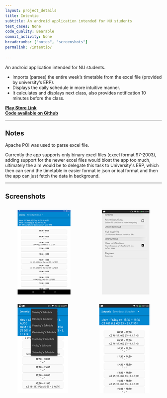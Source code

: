 ```yaml
---
layout: project_details
title: Intentio
subtitle: An android application intended for NU students
test_cases: None
code_quality: Bearable 
commit_activity: None
breadcrumbs: ["notes", "screenshots"]
permalink: /intentio/

---
```


<div class="content" markdown="1">
    


An android application intended for NU students.  
 - Imports (parses) the entire week’s timetable from the excel file (provided by university’s ERP).
 - Displays the daily schedule in more intuitive manner.
 - It calculates and displays next class, also provides notification 10 minutes before the class.

**[Play Store Link ](https://play.google.com/store/apps/details?id=net.codebuff.intentio)**  
**[Code available on Github ](https://github.com/codebuff/intentio)**

---

## Notes

Apache POI was used to parse excel file.

Currently the app supports only binary excel files (excel format 97-2003),
adding support for the newer excel files would bloat the app too much,
ultimately the aim would be to delegate this task to University's ERP,
which then can send the timetable in easier format ie json or ical format and then the app can just fetch the data in background.

---

## Screenshots
    
</div>

<div class="columns">
    <figure class="image column is-half">
        <img src="/img/intentio/portrait/0.png">
    </figure>
    <figure class="image column is-half">
        <img src="/img/intentio/portrait/1.png">
    </figure>
</div>
<div class="columns">
    <figure class="image column is-half">
        <img src="/img/intentio/portrait/2.png">
    </figure>
    <figure class="image column is-half">
        <img src="/img/intentio/portrait/3.png">
    </figure>
</div>
